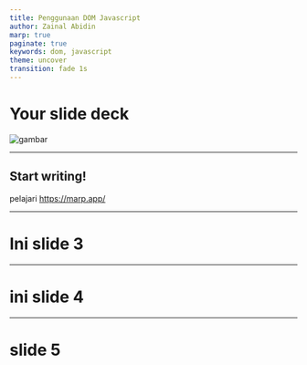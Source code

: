 ```yaml
---
title: Penggunaan DOM Javascript
author: Zainal Abidin
marp: true
paginate: true
keywords: dom, javascript
theme: uncover
transition: fade 1s
---
```


# Your slide deck

![gambar](https://media.tenor.com/MCnMLxHDdGgAAAAd/sideeye.gif)

---

## Start writing!

pelajari https://marp.app/

---

# Ini slide 3

---

# ini slide 4

---

# slide 5
